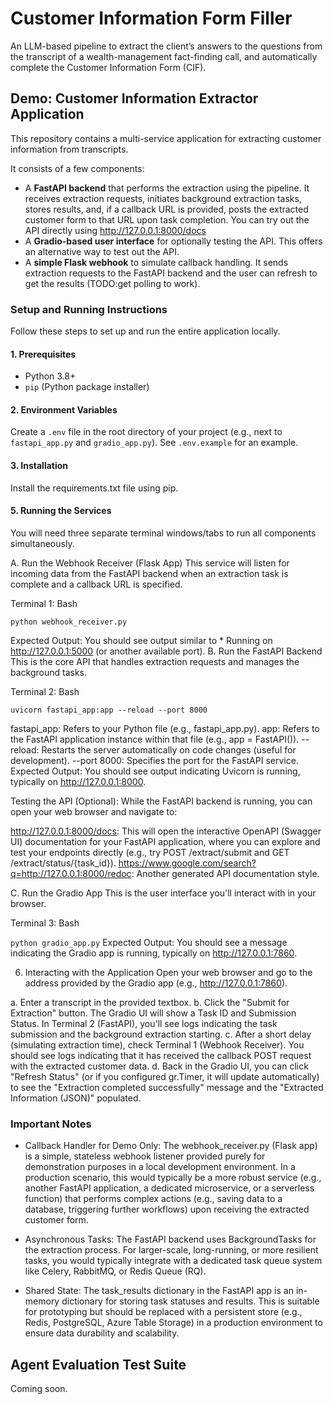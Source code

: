 # Customer Information Form Filler

An LLM-based pipeline to extract the client’s answers to the questions from the transcript of a wealth-management fact-finding call, and automatically complete the Customer Information Form (CIF).

## Demo: Customer Information Extractor Application

This repository contains a multi-service application for extracting customer information from transcripts.

It consists of a few components:

- A **FastAPI backend** that performs the extraction using the pipeline. It receives extraction requests, initiates background extraction tasks, stores results, and, if a callback URL is provided, posts the extracted customer form to that URL upon task completion. You can try out the API directly using http://127.0.0.1:8000/docs
- A **Gradio-based user interface** for optionally testing the API. This offers an alternative way to test out the API.
- A **simple Flask webhook** to simulate callback handling. It sends extraction requests to the FastAPI backend and the user can refresh to get the results (TODO:get polling to work).

### Setup and Running Instructions

Follow these steps to set up and run the entire application locally.

#### 1. Prerequisites

- Python 3.8+
- `pip` (Python package installer)

#### 2. Environment Variables

Create a `.env` file in the root directory of your project (e.g., next to `fastapi_app.py` and `gradio_app.py`). See `.env.example` for an example.

#### 3. Installation

Install the requirements.txt file using pip.

#### 5. Running the Services

You will need three separate terminal windows/tabs to run all components simultaneously.

A. Run the Webhook Receiver (Flask App)
This service will listen for incoming data from the FastAPI backend when an extraction task is complete and a callback URL is specified.

Terminal 1:
Bash

`python webhook_receiver.py`

Expected Output: You should see output similar to \* Running on http://127.0.0.1:5000 (or another available port).
B. Run the FastAPI Backend
This is the core API that handles extraction requests and manages the background tasks.

Terminal 2: Bash

`uvicorn fastapi_app:app --reload --port 8000`

fastapi_app: Refers to your Python file (e.g., fastapi_app.py).
app: Refers to the FastAPI application instance within that file (e.g., app = FastAPI()).
--reload: Restarts the server automatically on code changes (useful for development).
--port 8000: Specifies the port for the FastAPI service.
Expected Output: You should see output indicating Uvicorn is running, typically on http://127.0.0.1:8000.

Testing the API (Optional):
While the FastAPI backend is running, you can open your web browser and navigate to:

http://127.0.0.1:8000/docs: This will open the interactive OpenAPI (Swagger UI) documentation for your FastAPI application, where you can explore and test your endpoints directly (e.g., try POST /extract/submit and GET /extract/status/{task_id}).
https://www.google.com/search?q=http://127.0.0.1:8000/redoc: Another generated API documentation style.

C. Run the Gradio App
This is the user interface you'll interact with in your browser.

Terminal 3: Bash

`python gradio_app.py`
Expected Output: You should see a message indicating the Gradio app is running, typically on http://127.0.0.1:7860.

6. Interacting with the Application
   Open your web browser and go to the address provided by the Gradio app (e.g., http://127.0.0.1:7860).

a. Enter a transcript in the provided textbox.
b. Click the "Submit for Extraction" button. The Gradio UI will show a Task ID and Submission Status. In Terminal 2 (FastAPI), you'll see logs indicating the task submission and the background extraction starting.
c. After a short delay (simulating extraction time), check Terminal 1 (Webhook Receiver). You should see logs indicating that it has received the callback POST request with the extracted customer data.
d. Back in the Gradio UI, you can click "Refresh Status" (or if you configured gr.Timer, it will update automatically) to see the "Extraction completed successfully" message and the "Extracted Information (JSON)" populated.

### Important Notes

- Callback Handler for Demo Only: The webhook_receiver.py (Flask app) is a simple, stateless webhook listener provided purely for demonstration purposes in a local development environment. In a production scenario, this would typically be a more robust service (e.g., another FastAPI application, a dedicated microservice, or a serverless function) that performs complex actions (e.g., saving data to a database, triggering further workflows) upon receiving the extracted customer form.

- Asynchronous Tasks: The FastAPI backend uses BackgroundTasks for the extraction process. For larger-scale, long-running, or more resilient tasks, you would typically integrate with a dedicated task queue system like Celery, RabbitMQ, or Redis Queue (RQ).

- Shared State: The task_results dictionary in the FastAPI app is an in-memory dictionary for storing task statuses and results. This is suitable for prototyping but should be replaced with a persistent store (e.g., Redis, PostgreSQL, Azure Table Storage) in a production environment to ensure data durability and scalability.

## Agent Evaluation Test Suite

Coming soon.
